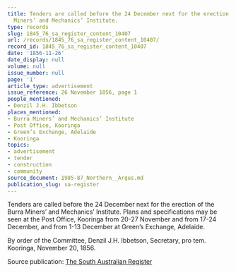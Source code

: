 ```yaml
---
title: Tenders are called before the 24 December next for the erection of the Burra
  Miners’ and Mechanics’ Institute.
type: records
slug: 1845_76_sa_register_content_10407
url: /records/1845_76_sa_register_content_10407/
record_id: 1845_76_sa_register_content_10407
date: '1856-11-26'
date_display: null
volume: null
issue_number: null
page: '1'
article_type: advertisement
issue_reference: 26 November 1856, page 1
people_mentioned:
- Denzil J.H. Ibbetson
places_mentioned:
- Burra Miners’ and Mechanics’ Institute
- Post Office, Kooringa
- Green’s Exchange, Adelaide
- Kooringa
topics:
- advertisement
- tender
- construction
- community
source_document: 1985-87_Northern__Argus.md
publication_slug: sa-register
---
```


Tenders are called before the 24 December next for the erection of the Burra Miners’ and Mechanics’ Institute.  Plans and specifications may be seen at the Post Office, Kooringa from 20-27 November and from 17-24 December, and from 1-13 December at Green’s Exchange, Adelaide.

By order of the Committee, Denzil J.H. Ibbetson, Secretary, pro tem.  Kooringa, November 20, 1856.

Source publication: [The South Australian Register](/publications/sa-register/)
